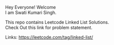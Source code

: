 Hey Everyone! Welcome 
<br>
I am Swati Kumari Singh.
<br>

This repo contains Leetcode Linked List Solutions. 
<br>
Check Out this link for problem statement.

Links: https://leetcode.com/tag/linked-list/
